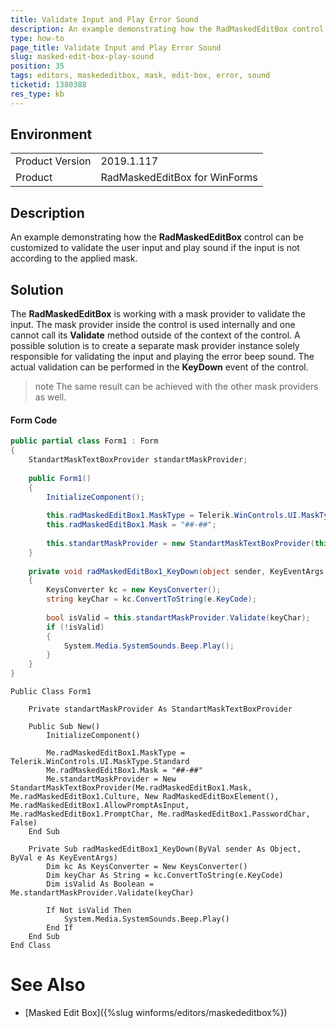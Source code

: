 ```yaml
---
title: Validate Input and Play Error Sound
description: An example demonstrating how the RadMaskedEditBox control can be customized to validate the user input and play error sound upon validating the input according to the applied mask.  
type: how-to
page_title: Validate Input and Play Error Sound
slug: masked-edit-box-play-sound
position: 35
tags: editors, maskededitbox, mask, edit-box, error, sound
ticketid: 1380388
res_type: kb
---
```


## Environment
<table>
	<tr>
		<td>Product Version</td>
		<td>2019.1.117</td>
	</tr>
	<tr>
		<td>Product</td>
		<td>RadMaskedEditBox for WinForms</td>
	</tr>
</table>


## Description

An example demonstrating how the **RadMaskedEditBox** control can be customized to validate the user input and play sound if the input is not according to the applied mask.

## Solution

The **RadMaskedEditBox** is working with a mask provider to validate the input. The mask provider inside the control is used internally and one cannot call its **Validate** method outside of the context of the control. A possible solution is to create a separate mask provider instance solely responsible for validating the input and playing the error beep sound. The actual validation can be performed in the **KeyDown** event of the control.

>note The same result can be achieved with the other mask providers as well.

#### Form Code

````C#
public partial class Form1 : Form
{
    StandartMaskTextBoxProvider standartMaskProvider;
 
    public Form1()
    {
        InitializeComponent();
 
        this.radMaskedEditBox1.MaskType = Telerik.WinControls.UI.MaskType.Standard;
        this.radMaskedEditBox1.Mask = "##-##";
 
        this.standartMaskProvider = new StandartMaskTextBoxProvider(this.radMaskedEditBox1.Mask, this.radMaskedEditBox1.Culture, new RadMaskedEditBoxElement(), this.radMaskedEditBox1.AllowPromptAsInput, this.radMaskedEditBox1.PromptChar, this.radMaskedEditBox1.PasswordChar, false);
    }
 
    private void radMaskedEditBox1_KeyDown(object sender, KeyEventArgs e)
    {
        KeysConverter kc = new KeysConverter();
        string keyChar = kc.ConvertToString(e.KeyCode);
 
        bool isValid = this.standartMaskProvider.Validate(keyChar);
        if (!isValid)
        {
            System.Media.SystemSounds.Beep.Play();
        }
    }
}


````
````VB.NET
Public Class Form1

    Private standartMaskProvider As StandartMaskTextBoxProvider

    Public Sub New()
        InitializeComponent()

        Me.radMaskedEditBox1.MaskType = Telerik.WinControls.UI.MaskType.Standard
        Me.radMaskedEditBox1.Mask = "##-##"
        Me.standartMaskProvider = New StandartMaskTextBoxProvider(Me.radMaskedEditBox1.Mask, Me.radMaskedEditBox1.Culture, New RadMaskedEditBoxElement(), Me.radMaskedEditBox1.AllowPromptAsInput, Me.radMaskedEditBox1.PromptChar, Me.radMaskedEditBox1.PasswordChar, False)
    End Sub

    Private Sub radMaskedEditBox1_KeyDown(ByVal sender As Object, ByVal e As KeyEventArgs)
        Dim kc As KeysConverter = New KeysConverter()
        Dim keyChar As String = kc.ConvertToString(e.KeyCode)
        Dim isValid As Boolean = Me.standartMaskProvider.Validate(keyChar)

        If Not isValid Then
            System.Media.SystemSounds.Beep.Play()
        End If
    End Sub
End Class
````

# See Also
* [Masked Edit Box]({%slug winforms/editors/maskededitbox%})